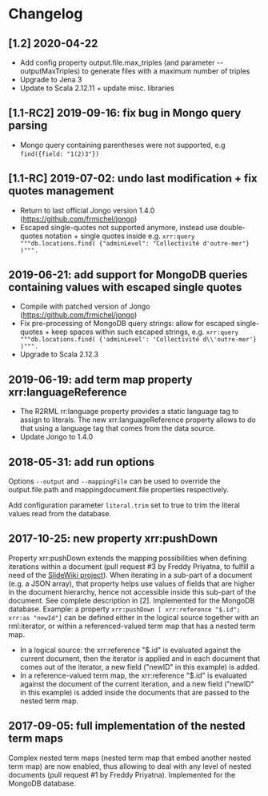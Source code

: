 # Changelog

## [1.2] 2020-04-22
- Add config property output.file.max_triples (and parameter --outputMaxTriples) to generate files with a maximum number of triples
- Upgrade to Jena 3
- Update to Scala 2.12.11 + update misc. libraries


## [1.1-RC2] 2019-09-16: fix bug in Mongo query parsing
- Mongo query containing parentheses were not supported, e.g ```find({field: "1(2)3"})```

## [1.1-RC] 2019-07-02: undo last modification + fix quotes management
- Return to last official Jongo version 1.4.0 (https://github.com/frmichel/jongo)
- Escaped single-quotes not supported anymore, instead use double-quotes notation + single quotes inside e.g.
```xrr:query """db.locations.find( {"adminLevel": "Collectivité d'outre-mer"} )""".```

## 2019-06-21: add support for MongoDB queries containing values with escaped single quotes
- Compile with patched version of Jongo (https://github.com/frmichel/jongo)
- Fix pre-processing of MongoDB query strings: allow for escaped single-quotes + keep spaces within such escaped strings, e.g.
```xrr:query """db.locations.find( {'adminLevel': 'Collectivité d\\'outre-mer'} )""".```
 - Upgrade to Scala 2.12.3
 
## 2019-06-19: add term map property xrr:languageReference
- The R2RML rr:language property provides a static language tag to assign to literals. The new xrr:languageReference property allows to do that using a language tag that comes from the data source.
- Update Jongo to 1.4.0
 
## 2018-05-31: add run options
Options `--output` and `--mappingFile` can be used to override the output.file.path and mappingdocument.file properties respectively.

Add configuration parameter `literal.trim` set to true to trim the literal values read from the database.

## 2017-10-25: new property xrr:pushDown 
Property xrr:pushDown extends the mapping possibilities when defining iterations within a document (pull request #3 by Freddy Priyatna, to fulfill a need of the [SlideWiki project](https://slidewiki.eu/)). 
When iterating in a sub-part of a document (e.g. a JSON array), that property helps use values of fields that are higher in the document hierarchy, hence not accessible inside this sub-part of the document. See complete description in [2]. Implemented for the MongoDB database.
Example: a property ```xrr:pushDown [ xrr:reference "$.id"; xrr:as "newId"]``` can be defined either in the logical source together with an  rml:iterator, or within a referenced-valued term map that has a nested term map.
  - In a logical source: the xrr:reference "$.id" is evaluated against the current document, then the iterator is applied and in each document that comes out of the iterator, a new field ("newID" in this example) is added.
  - In a reference-valued term map, the xrr:reference "$.id" is evaluated against the document of the current iteration, and a new field ("newID" in this example) is added inside the documents that are passed to the nested term map.

## 2017-09-05: full implementation of the nested term maps
Complex nested term maps (nested term map that embed another nested term map) are now enabled, thus allowing to deal with any level of nested documents (pull request #1 by Freddy Priyatna). Implemented for the MongoDB database.
